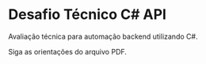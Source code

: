 # Desafio Técnico C# API

Avaliação técnica para automação backend utilizando C#.

Siga as orientações do arquivo PDF.
